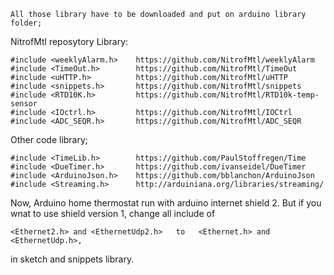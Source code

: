 	All those library have to be downloaded and put on arduino library folder;


NitrofMtl reposytory Library:

	#include <weeklyAlarm.h>	https://github.com/NitrofMtl/weeklyAlarm
	#include <TimeOut.h>		https://github.com/NitrofMtl/TimeOut
	#include <uHTTP.h>			https://github.com/NitrofMtl/uHTTP
	#include <snippets.h>		https://github.com/NitrofMtl/snippets
	#include <RTD10K.h>			https://github.com/NitrofMtl/RTD10k-temp-sensor
	#include <IOctrl.h>			https://github.com/NitrofMtl/IOCtrl
	#include <ADC_SEQR.h>		https://github.com/NitrofMtl/ADC_SEQR


Other code library;

	#include <TimeLib.h>		https://github.com/PaulStoffregen/Time
	#include <DueTimer.h>		https://github.com/ivanseidel/DueTimer
	#include <ArduinoJson.h>	https://github.com/bblanchon/ArduinoJson
	#include <Streaming.h>		http://arduiniana.org/libraries/streaming/

Now, Arduino home thermostat run with arduino internet shield 2. But if you wnat to use shield version 1, change all include of  

	<Ethernet2.h> and <EthernetUdp2.h>   to   <Ethernet.h> and <EthernetUdp.h>,


in sketch and snippets library.